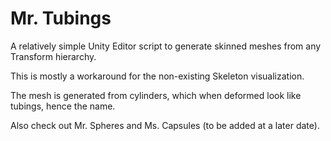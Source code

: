 # Mr. Tubings

A relatively simple Unity Editor script to generate skinned meshes from any Transform hierarchy.

This is mostly a workaround for the non-existing Skeleton visualization.

The mesh is generated from cylinders, which when deformed look like tubings, hence the name.

Also check out Mr. Spheres and Ms. Capsules (to be added at a later date).
